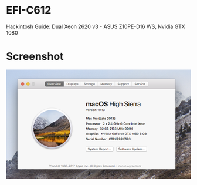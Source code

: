 # EFI-C612
Hackintosh Guide: Dual Xeon 2620 v3 - ASUS Z10PE-D16 WS, Nvidia GTX 1080

# Screenshot

![Screnshot](Images/highsierra.png "")
